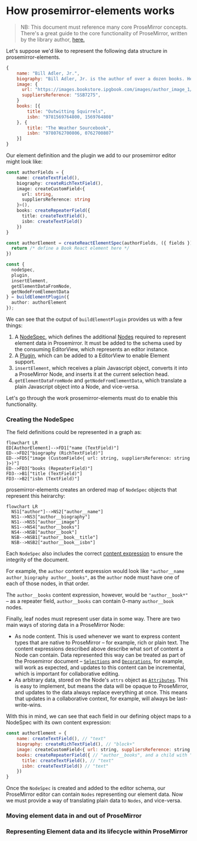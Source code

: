 # How prosemirror-elements works

> NB: This document must reference many core ProseMirror concepts. There's a great guide to the core functionality of ProseMirror, written by the library author, [here.](https://prosemirror.net/docs/guide/#schema.content_expressions)

Let's suppose we'd like to represent the following data structure in prosemirror-elements.

```javascript
{
    name: "Bill Adler, Jr.",
    biography: "Bill Adler, Jr. is the author of over a dozen books. He lives in Washington, D.C., with his wife and two children.",
    image: {
      url: "https://images.bookstore.ipgbook.com/images/author_image_1/large/183766.jpg",
      suppliersReference: "SSB7275",
    }
    books: [{
        title: "Outwitting Squirrels",
        isbn: "9781569764800, 1569764808"
    }, {
        title: "The Weather Sourcebook",
        isbn: "9780762700806, 0762700807"
    }]
}
```

Our element definition and the plugin we add to our prosemirror editor might look like:

```typescript
const authorFields = {
    name: createTextField(),
    biography: createRichTextField(),
    image: createCustomField<{
      url: string,
      suppliersReference: string
    }>(),
    books: createRepeaterField({
      title: createTextField(),
      isbn: createTextField()
    })
}

const authorElement = createReactElementSpec(authorFields, ({ fields }) => {
  return /* define a Book React element here */
})

const { 
  nodeSpec,
  plugin,
  insertElement,
  getElementDataFromNode,
  getNodeFromElementData
} = buildElementPlugin({
  author: authorElement
});
```

We can see that the output of `buildElementPlugin` provides us with a few things:

1. A [NodeSpec](https://prosemirror.net/docs/ref/#model.NodeSpec), which defines the additional [Nodes](https://prosemirror.net/docs/ref/#model.Node) required to represent element data in Prosemirror. It must be added to the schema used by the consuming EditorView, which represents an editor instance.
2. A [Plugin](https://prosemirror.net/docs/ref/#state.Plugin), which can be added to a EditorView to enable Element support.
3. `insertElement`, which receives a plain Javascript object, converts it into a ProseMirror Node, and inserts it at the current selection head.
4. `getElementDataFromNode` and `getNodeFromElementData`, which translate a plain Javascript object into a Node, and vice-versa.

Let's go through the work prosemirror-elements must do to enable this functionality.

### Creating the NodeSpec

The field definitions could be represented in a graph as:

```mermaid
flowchart LR
ED[AuthorElement]-->FD1["name (TextField)"]
ED-->FD2["biography (RichTextField)"]
ED-->FD5["image (CustomField<{ url: string, suppliersReference: string }>)"]
ED-->FD3["books (RepeaterField)"]
FD3-->B1["title (TextField)"]
FD3-->B2["isbn (TextField)"]
```

prosemirror-elements creates an ordered map of `NodeSpec` objects that represent this heirarchy:

```mermaid
flowchart LR
  NS1["author"]-->NS2["author__name"]
  NS1-->NS3["author__biography"]
  NS1-->NS5["author__image"]
  NS1-->NS4["author__books"]
  NS4-->NSB["author__book"]
  NSB-->NSB1["author__book__title"]
  NSB-->NSB2["author__book__isbn"]
```

Each `NodeSpec` also includes the correct [content expression](https://prosemirror.net/docs/guide/#schema.content_expressions) to ensure the integrity of the document. 

For example, the `author` content expression would look like `"author__name author_biography author__books"`, as the `author` node must have one of each of those nodes, in that order. 

The `author__books` content expression, however, would be `"author__book*"` – as a repeater field, `author__books` can contain 0-many `author__book` nodes.

Finally, leaf nodes must represent user data in some way. There are two main ways of storing data in a ProseMirror Node:
  - As node content. This is used whenever we want to express content types that are native to ProseMirror – for example, rich or plain text. The content expressions described above describe what sort of content a Node can contain. Data represented this way can be treated as part of the Prosemirror document – [`Selections`](https://prosemirror.net/docs/ref/#state.Selection) and [`Decorations`](https://prosemirror.net/docs/ref/#view.Decoration), for example, will work as expected, and updates to this content can be incremental, which is important for collaborative editing.
  - As arbitrary data, stored on the Node's `attrs` object as [`Attributes`](https://prosemirror.net/docs/ref/#model.NodeSpec.attrs). This is easy to implement, but means the data will be opaque to ProseMirror, and updates to the data always replace everything at once. This means that updates in a collaborative context, for example, will always be last-write-wins.

With this in mind, we can see that each field in our defining object maps to a NodeSpec with its own content expression:

```javascript
const authorElement = {
    name: createTextField(), // "text"
    biography: createRichTextField(), // "block+"
    image: createCustomField<{ url: string, suppliersReference: string }>(), // "" (data stored as attributes, not content)
    books: createRepeaterField({ // "author__books", and a child with "author__book*"
      title: createTextField(), // "text"
      isbn: createTextField() // "text"
    })
}
```

Once the `NodeSpec` is created and added to the editor schema, our ProseMirror editor can contain `Nodes` representing our element data. Now we must provide a way of translating plain data to `Nodes`, and vice-versa.

### Moving element data in and out of ProseMirror

### Representing Element data and its lifecycle within ProseMirror
